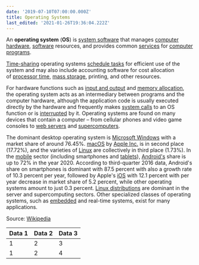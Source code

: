 ```yaml
---
date: '2019-07-10T07:00:00.000Z'
title: Operating Systems
last_edited: '2021-01-26T19:36:04.222Z'
---
```

An **operating system** (**OS**) is [system software](https://en.wikipedia.org/wiki/System_software "System software") that manages [computer hardware](https://en.wikipedia.org/wiki/Computer_hardware "Computer hardware"), [software](https://en.wikipedia.org/wiki/Computer_software "Computer software") resources, and provides common [services](https://en.wikipedia.org/wiki/Daemon_(computing) "Daemon (computing)") for [computer programs](https://en.wikipedia.org/wiki/Computer_program "Computer program").

[Time-sharing](https://en.wikipedia.org/wiki/Time-sharing "Time-sharing") operating systems [schedule tasks](https://en.wikipedia.org/wiki/Scheduler_(computing) "Scheduler (computing)") for efficient use of the system and may also include accounting software for cost allocation of [processor time](https://en.wikipedia.org/wiki/Scheduling_(computing) "Scheduling (computing)"), [mass storage](https://en.wikipedia.org/wiki/Mass_storage "Mass storage"), printing, and other resources.

For hardware functions such as [input and output](https://en.wikipedia.org/wiki/Input_and_output "Input and output") and [memory allocation](https://en.wikipedia.org/wiki/Memory_allocation "Memory allocation"), the operating system acts as an intermediary between programs and the computer hardware, although the application code is usually executed directly by the hardware and frequently makes [system calls](https://en.wikipedia.org/wiki/System_call "System call") to an OS function or is [interrupted](https://en.wikipedia.org/wiki/Interrupt "Interrupt") by it. Operating systems are found on many devices that contain a computer – from cellular phones and video game consoles to [web servers](https://en.wikipedia.org/wiki/Web_server "Web server") and [supercomputers](https://en.wikipedia.org/wiki/Supercomputer "Supercomputer").

The dominant desktop operating system is [Microsoft Windows](https://en.wikipedia.org/wiki/Microsoft_Windows "Microsoft Windows") with a market share of around 76.45%. [macOS](https://en.wikipedia.org/wiki/MacOS "MacOS") by [Apple Inc.](https://en.wikipedia.org/wiki/Apple_Inc. "Apple Inc.") is in second place (17.72%), and the varieties of [Linux](https://en.wikipedia.org/wiki/Linux "Linux") are collectively in third place (1.73%). In the [mobile](https://en.wikipedia.org/wiki/Mobile_operating_system "Mobile operating system") sector (including smartphones and [tablets](https://en.wikipedia.org/wiki/Tablet_computer "Tablet computer")), [Android's](https://en.wikipedia.org/wiki/Android_(operating_system) "Android (operating system)") share is up to 72% in the year 2020. According to third-quarter 2016 data, Android's share on smartphones is dominant with 87.5 percent with also a growth rate of 10.3 percent per year, followed by Apple's [iOS](https://en.wikipedia.org/wiki/IOS "IOS") with 12.1 percent with per year decrease in market share of 5.2 percent, while other operating systems amount to just 0.3 percent. [Linux distributions](https://en.wikipedia.org/wiki/Linux_distribution "Linux distribution") are dominant in the server and supercomputing sectors. Other specialized classes of operating systems, such as [embedded](https://en.wikipedia.org/wiki/Embedded_system "Embedded system") and real-time systems, exist for many applications.

Source: [Wikipedia](https://en.wikipedia.org/wiki/Operating_system)

| Data 1 | Data 2 | Data 3 |
| --- | --- | --- |
| 1 | 2 | 3 |
| 1 | 2 | 4 |
